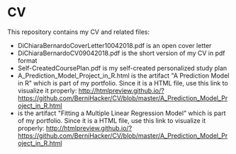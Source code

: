 # CV
This repository contains my CV and related files:

- DiChiaraBernardoCoverLetter10042018.pdf is an open cover letter
- DiChiaraBernardoCV09042018.pdf is the short version of my CV in pdf format
- Self-CreatedCoursePlan.pdf is my self-created personalized study plan
- A_Prediction_Model_Project_in_R.html is the artifact "A Prediction Model in R" which is part of my portfolio. Since it is a HTML file, use this link to visualize it properly:  http://htmlpreview.github.io/?https://github.com/BerniHacker/CV/blob/master/A_Prediction_Model_Project_in_R.html
- is the artifact "Fitting a Multiple Linear Regression Model" which is part of my portfolio. Since it is a HTML file, use this link to visualize it properly:  http://htmlpreview.github.io/?https://github.com/BerniHacker/CV/blob/master/A_Prediction_Model_Project_in_R.html

